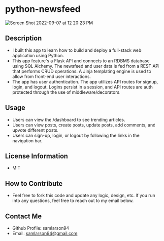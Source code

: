 # python-newsfeed

![Screen Shot 2022-09-07 at 12 20 23 PM](https://user-images.githubusercontent.com/24683662/188940451-bfc42a2a-c677-4834-8238-a4a1d8c4cd31.png)

## Description
- I built this app to learn how to build and deploy a full-stack web application using Python. 
- This app feature's a Flask API and connects to an RDBMS database using SQL Alchemy. The newsfeed and user data is fed from a REST API that performs CRUD operations. A Jinja templating engine is used to allow from front-end user interactions.
- The app has user authentication. The app utilizes API routes for signup, login, and logout. Logins persist in a session, and API routes are auth protected through the use of middleware/decorators.

## Usage
- Users can view the /dashboard to see trending articles.
- Users can view posts, create posts, update posts, add comments, and upvote different posts. 
- Users can sign-up, login, or logout by following the links in the navigation bar.

## License Information
- MIT

## How to Contribute
- Feel free to fork this code and update any logic, design, etc.  If you run into any questions, feel free to reach out to my email below. 

## Contact Me
- Github Profile: samlarson94
- Email: samlarson94@gmail.com

